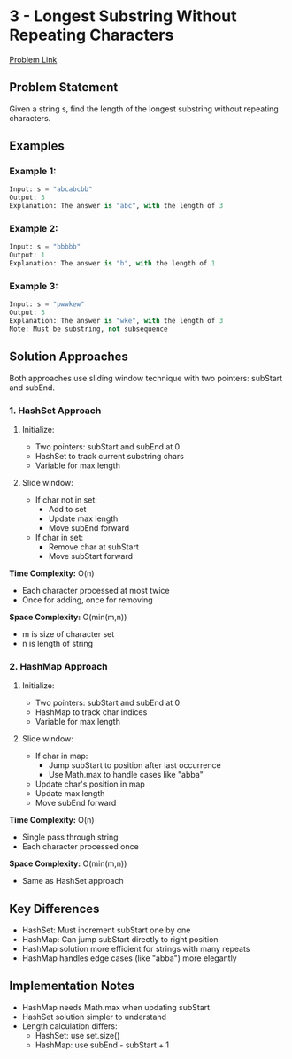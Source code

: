 # 3 - Longest Substring Without Repeating Characters

[Problem Link](https://leetcode.com/problems/longest-substring-without-repeating-characters/description/)

## Problem Statement

Given a string s, find the length of the longest substring without repeating characters.

## Examples

### Example 1:
```python
Input: s = "abcabcbb"
Output: 3
Explanation: The answer is "abc", with the length of 3
```

### Example 2:
```python
Input: s = "bbbbb"
Output: 1
Explanation: The answer is "b", with the length of 1
```

### Example 3:
```python
Input: s = "pwwkew"
Output: 3
Explanation: The answer is "wke", with the length of 3
Note: Must be substring, not subsequence
```

## Solution Approaches

Both approaches use sliding window technique with two pointers: subStart and subEnd.

### 1. HashSet Approach
1. Initialize:
    - Two pointers: subStart and subEnd at 0
    - HashSet to track current substring chars
    - Variable for max length

2. Slide window:
    - If char not in set:
        - Add to set
        - Update max length
        - Move subEnd forward
    - If char in set:
        - Remove char at subStart
        - Move subStart forward

**Time Complexity:** O(n)
- Each character processed at most twice
- Once for adding, once for removing

**Space Complexity:** O(min(m,n))
- m is size of character set
- n is length of string

### 2. HashMap Approach
1. Initialize:
    - Two pointers: subStart and subEnd at 0
    - HashMap to track char indices
    - Variable for max length

2. Slide window:
    - If char in map:
        - Jump subStart to position after last occurrence
        - Use Math.max to handle cases like "abba"
    - Update char's position in map
    - Update max length
    - Move subEnd forward

**Time Complexity:** O(n)
- Single pass through string
- Each character processed once

**Space Complexity:** O(min(m,n))
- Same as HashSet approach

## Key Differences
- HashSet: Must increment subStart one by one
- HashMap: Can jump subStart directly to right position
- HashMap solution more efficient for strings with many repeats
- HashMap handles edge cases (like "abba") more elegantly

## Implementation Notes
- HashMap needs Math.max when updating subStart
- HashSet solution simpler to understand
- Length calculation differs:
    - HashSet: use set.size()
    - HashMap: use subEnd - subStart + 1
